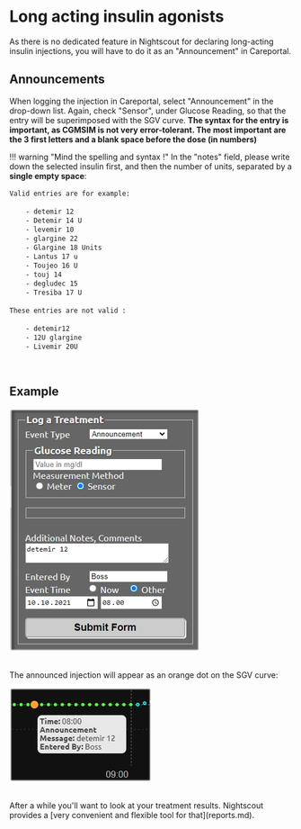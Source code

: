 # Long acting insulin agonists

As there is no dedicated feature in Nightscout for declaring long-acting insulin injections, you will have to do it as an "Announcement" in Careportal.
<br>

## Announcements

When logging the injection in Careportal, select "Announcement" in the drop-down list. Again, check "Sensor", under Glucose Reading, so that the entry will be superimposed with the SGV curve. **The syntax for the entry is important, as CGMSIM is not very error-tolerant. The most important are the 3 first letters and a blank space before the dose (in numbers)**

!!! warning "Mind the spelling and syntax !"
    In the "notes" field, please write down the selected insulin first, and then the number of units, separated by a **single empty space**:

    Valid entries are for example:  

        - detemir 12  
        - Detemir 14 U  
        - levemir 10
        - glargine 22  
        - Glargine 18 Units
        - Lantus 17 u
        - Toujeo 16 U
        - touj 14
        - degludec 15
        - Tresiba 17 U  
  
    These entries are not valid : 

        - detemir12  
        - 12U glargine
        - Livemir 20U  
<br>

## Example

![Long](../img/longacting1.jpg)

<br>
The announced injection will appear as an orange dot on the SGV curve:

![Long2](../img/longacting2.jpg)

<br>
After a while you'll want to look at your treatment results. Nightscout provides a [very convenient and flexible tool for that](reports.md).

